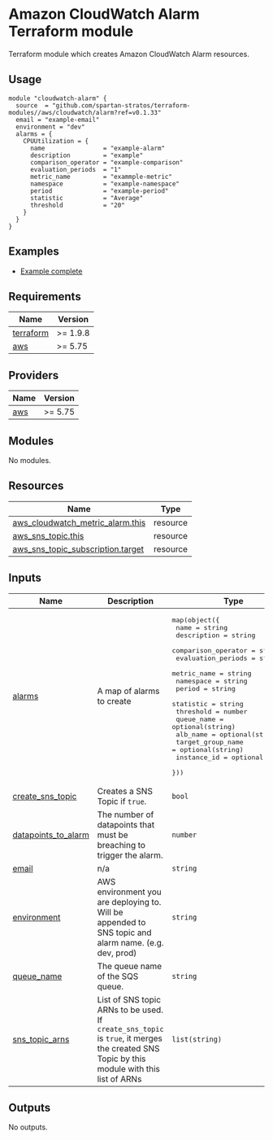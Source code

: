 # Amazon CloudWatch Alarm Terraform module
Terraform module which creates Amazon CloudWatch Alarm resources.

## Usage
```hcl
module "cloudwatch-alarm" {
  source  = "github.com/spartan-stratos/terraform-modules//aws/cloudwatch/alarm?ref=v0.1.33"
  email = "example-email"
  environment = "dev"
  alarms = {
    CPUUtilization = {
      name                = "example-alarm"
      description         = "example"
      comparison_operator = "example-comparison"
      evaluation_periods  = "1"
      metric_name         = "exammple-metric"
      namespace           = "example-namespace"
      period              = "example-period"
      statistic           = "Average"
      threshold           = "20"
    }
  }
}
```

## Examples
- [Example complete](./examples/complete/)

<!-- BEGIN_TF_DOCS -->
## Requirements

| Name | Version |
|------|---------|
| <a name="requirement_terraform"></a> [terraform](#requirement\_terraform) | >= 1.9.8 |
| <a name="requirement_aws"></a> [aws](#requirement\_aws) | >= 5.75 |

## Providers

| Name | Version |
|------|---------|
| <a name="provider_aws"></a> [aws](#provider\_aws) | >= 5.75 |

## Modules

No modules.

## Resources

| Name | Type |
|------|------|
| [aws_cloudwatch_metric_alarm.this](https://registry.terraform.io/providers/hashicorp/aws/latest/docs/resources/cloudwatch_metric_alarm) | resource |
| [aws_sns_topic.this](https://registry.terraform.io/providers/hashicorp/aws/latest/docs/resources/sns_topic) | resource |
| [aws_sns_topic_subscription.target](https://registry.terraform.io/providers/hashicorp/aws/latest/docs/resources/sns_topic_subscription) | resource |

## Inputs

| Name | Description | Type | Default | Required |
|------|-------------|------|---------|:--------:|
| <a name="input_alarms"></a> [alarms](#input\_alarms) | A map of alarms to create | <pre>map(object({<br/>    name                = string<br/>    description         = string<br/>    comparison_operator = string<br/>    evaluation_periods  = string<br/>    metric_name         = string<br/>    namespace           = string<br/>    period              = string<br/>    statistic           = string<br/>    threshold           = number<br/>    queue_name          = optional(string)<br/>    alb_name            = optional(string)<br/>    target_group_name   = optional(string)<br/>    instance_id         = optional(string)<br/>  }))</pre> | n/a | yes |
| <a name="input_create_sns_topic"></a> [create\_sns\_topic](#input\_create\_sns\_topic) | Creates a SNS Topic if `true`. | `bool` | `true` | no |
| <a name="input_datapoints_to_alarm"></a> [datapoints\_to\_alarm](#input\_datapoints\_to\_alarm) | The number of datapoints that must be breaching to trigger the alarm. | `number` | `null` | no |
| <a name="input_email"></a> [email](#input\_email) | n/a | `string` | n/a | yes |
| <a name="input_environment"></a> [environment](#input\_environment) | AWS environment you are deploying to. Will be appended to SNS topic and alarm name. (e.g. dev, prod) | `string` | n/a | yes |
| <a name="input_queue_name"></a> [queue\_name](#input\_queue\_name) | The queue name of the SQS queue. | `string` | `null` | no |
| <a name="input_sns_topic_arns"></a> [sns\_topic\_arns](#input\_sns\_topic\_arns) | List of SNS topic ARNs to be used. If `create_sns_topic` is `true`, it merges the created SNS Topic by this module with this list of ARNs | `list(string)` | `[]` | no |

## Outputs

No outputs.
<!-- END_TF_DOCS -->